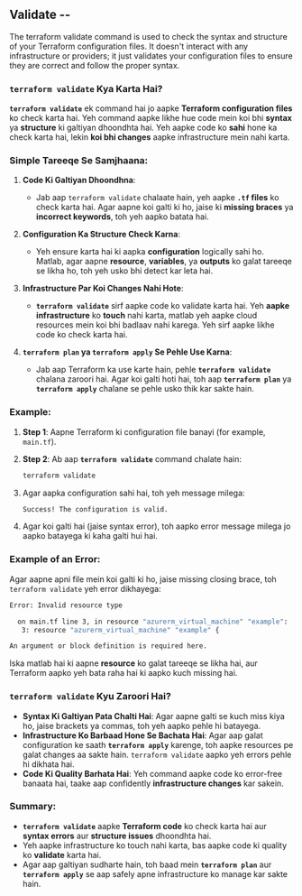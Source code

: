 ## Validate --

The terraform validate command is used to check the syntax and structure of your Terraform configuration files. It doesn't interact with any infrastructure or providers; it just validates your configuration files to ensure they are correct and follow the proper syntax.

### `terraform validate` Kya Karta Hai?

**`terraform validate`** ek command hai jo aapke **Terraform configuration files** ko check karta hai. Yeh command aapke likhe hue code mein koi bhi **syntax** ya **structure** ki galtiyan dhoondhta hai. Yeh aapke code ko **sahi** hone ka check karta hai, lekin **koi bhi changes** aapke infrastructure mein nahi karta.

### Simple Tareeqe Se Samjhaana:

1. **Code Ki Galtiyan Dhoondhna**:
   - Jab aap `terraform validate` chalaate hain, yeh aapke **`.tf` files** ko check karta hai. Agar aapne koi galti ki ho, jaise ki **missing braces** ya **incorrect keywords**, toh yeh aapko batata hai.

2. **Configuration Ka Structure Check Karna**:
   - Yeh ensure karta hai ki aapka **configuration** logically sahi ho. Matlab, agar aapne **resource**, **variables**, ya **outputs** ko galat tareeqe se likha ho, toh yeh usko bhi detect kar leta hai.

3. **Infrastructure Par Koi Changes Nahi Hote**:
   - **`terraform validate`** sirf aapke code ko validate karta hai. Yeh **aapke infrastructure** ko **touch** nahi karta, matlab yeh aapke cloud resources mein koi bhi badlaav nahi karega. Yeh sirf aapke likhe code ko check karta hai.

4. **`terraform plan` ya `terraform apply` Se Pehle Use Karna**:
   - Jab aap Terraform ka use karte hain, pehle **`terraform validate`** chalana zaroori hai. Agar koi galti hoti hai, toh aap **`terraform plan`** ya **`terraform apply`** chalane se pehle usko thik kar sakte hain.

### Example:

1. **Step 1**: Aapne Terraform ki configuration file banayi (for example, `main.tf`).
   
2. **Step 2**: Ab aap **`terraform validate`** command chalate hain:
   ```bash
   terraform validate
   ```

3. Agar aapka configuration sahi hai, toh yeh message milega:
   ```bash
   Success! The configuration is valid.
   ```

4. Agar koi galti hai (jaise syntax error), toh aapko error message milega jo aapko batayega ki kaha galti hui hai.

### Example of an Error:
Agar aapne apni file mein koi galti ki ho, jaise missing closing brace, toh `terraform validate` yeh error dikhayega:

```bash
Error: Invalid resource type

  on main.tf line 3, in resource "azurerm_virtual_machine" "example":
   3: resource "azurerm_virtual_machine" "example" {

An argument or block definition is required here.
```

Iska matlab hai ki aapne **resource** ko galat tareeqe se likha hai, aur Terraform aapko yeh bata raha hai ki aapko kuch missing hai.

### `terraform validate` Kyu Zaroori Hai?

- **Syntax Ki Galtiyan Pata Chalti Hai**: Agar aapne galti se kuch miss kiya ho, jaise brackets ya commas, toh yeh aapko pehle hi batayega.
- **Infrastructure Ko Barbaad Hone Se Bachata Hai**: Agar aap galat configuration ke saath **`terraform apply`** karenge, toh aapke resources pe galat changes aa sakte hain. `terraform validate` aapko yeh errors pehle hi dikhata hai.
- **Code Ki Quality Barhata Hai**: Yeh command aapke code ko error-free banaata hai, taake aap confidently **infrastructure changes** kar sakein.

### Summary:
- **`terraform validate`** aapke **Terraform code** ko check karta hai aur **syntax errors** aur **structure issues** dhoondhta hai.
- Yeh aapke infrastructure ko touch nahi karta, bas aapke code ki quality ko **validate** karta hai.
- Agar aap galtiyan sudharte hain, toh baad mein **`terraform plan`** aur **`terraform apply`** se aap safely apne infrastructure ko manage kar sakte hain.


